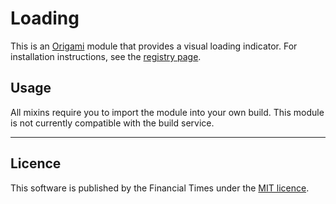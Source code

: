 # Loading

This is an [Origami](http://origami.ft.com/) module that provides a visual loading indicator. For installation instructions, see the [registry page](http://registry.origami.ft.com/components/o-loading).

## Usage

All mixins require you to import the module into your own build. This module is not currently compatible with the build service.

----

## Licence

This software is published by the Financial Times under the [MIT licence](http://opensource.org/licenses/MIT).

